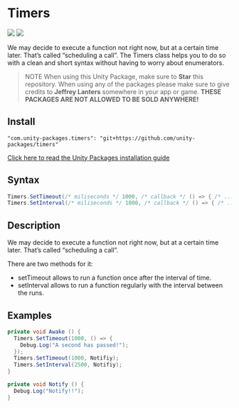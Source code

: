# Timers

![](https://img.shields.io/badge/dependencies-unity--packages-%233bc6d8.svg) ![](https://img.shields.io/badge/license-MIT-%23ecc531.svg)

We may decide to execute a function not right now, but at a certain time later. That’s called “scheduling a call”. The Timers class helps you to do so with a clean and short syntax without having to worry about enumerators.

> NOTE When using this Unity Package, make sure to **Star** this repository. When using any of the packages please make sure to give credits to **Jeffrey Lanters** somewhere in your app or game. **THESE PACKAGES ARE NOT ALLOWED TO BE SOLD ANYWHERE!**

## Install

```
"com.unity-packages.timers": "git+https://github.com/unity-packages/timers"
```

[Click here to read the Unity Packages installation guide](https://github.com/unity-packages/installation)

## Syntax

```cs
Timers.SetTimeout(/* miliseconds */ 1000, /* callback */ () => { /* ... */ });
Timers.SetInterval(/* miliseconds */ 1000, /* callback */ () => { /* ... */ });
```

## Description

We may decide to execute a function not right now, but at a certain time later. That’s called “scheduling a call”.

There are two methods for it:

- setTimeout allows to run a function once after the interval of time.
- setInterval allows to run a function regularly with the interval between the runs.

## Examples

```cs
private void Awake () {
  Timers.SetTimeout(1000, () => {
    Debug.Log("A second has passed!");
  });
  Timers.SetTimeout(1000, Notifiy);
  Timers.SetInterval(2500, Notifiy);
}

private void Notify () {
  Debug.Log("Notify!!");
}
```

